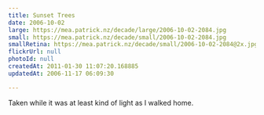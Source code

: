 ```yaml
---
title: Sunset Trees
date: 2006-10-02
large: https://mea.patrick.nz/decade/large/2006-10-02-2084.jpg
small: https://mea.patrick.nz/decade/small/2006-10-02-2084.jpg
smallRetina: https://mea.patrick.nz/decade/small/2006-10-02-2084@2x.jpg
flickrUrl: null
photoId: null
createdAt: 2011-01-30 11:07:20.168885
updatedAt: 2006-11-17 06:09:30

---
```

Taken while it was at least kind of light as I walked home.
